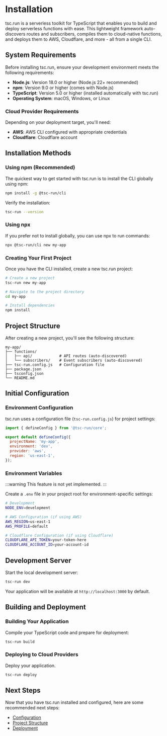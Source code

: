 # Installation

tsc.run is a serverless toolkit for TypeScript that enables you to build and deploy serverless functions with ease. This lightweight framework auto-discovers routes and subscribers, compiles them to cloud-native functions, and deploys them to AWS, Cloudflare, and more - all from a single CLI.

## System Requirements

Before installing tsc.run, ensure your development environment meets the following requirements:

- **Node.js**: Version 18.0 or higher (Node.js 22+ recommended)
- **npm**: Version 9.0 or higher (comes with Node.js)
- **TypeScript**: Version 5.0 or higher (installed automatically with tsc.run)
- **Operating System**: macOS, Windows, or Linux

### Cloud Provider Requirements

Depending on your deployment target, you'll need:

- **AWS**: AWS CLI configured with appropriate credentials
- **Cloudflare**: Cloudflare account

## Installation Methods

### Using npm (Recommended)

The quickest way to get started with tsc.run is to install the CLI globally using npm:

```bash
npm install -g @tsc-run/cli
```

Verify the installation:

```bash
tsc-run --version
```

### Using npx

If you prefer not to install globally, you can use npx to run commands:

```bash
npx @tsc-run/cli new my-app
```

### Creating Your First Project

Once you have the CLI installed, create a new tsc.run project:

```bash
# Create a new project
tsc-run new my-app

# Navigate to the project directory
cd my-app

# Install dependencies
npm install
```

## Project Structure

After creating a new project, you'll see the following structure:

```
my-app/
├── functions/
│   ├── api/            # API routes (auto-discovered)
│   └── subscribers/    # Event subscribers (auto-discovered)
├── tsc-run.config.js   # Configuration file
├── package.json
├── tsconfig.json
└── README.md
```

## Initial Configuration

### Environment Configuration

tsc.run uses a configuration file (`tsc-run.config.js`) for project settings:

```javascript
import { defineConfig } from '@tsc-run/core';

export default defineConfig({
  projectName: 'my-app',
  environment: 'dev',
  provider: 'aws',
  region: 'us-east-1',
});
```

### Environment Variables

:::warning
This feature is not yet implemented.
:::

Create a `.env` file in your project root for environment-specific settings:

```bash
# Development
NODE_ENV=development

# AWS Configuration (if using AWS)
AWS_REGION=us-east-1
AWS_PROFILE=default

# Cloudflare Configuration (if using Cloudflare)
CLOUDFLARE_API_TOKEN=your-token-here
CLOUDFLARE_ACCOUNT_ID=your-account-id
```

## Development Server

Start the local development server:

```bash
tsc-run dev
```

Your application will be available at `http://localhost:3000` by default.

## Building and Deployment

### Building Your Application

Compile your TypeScript code and prepare for deployment:

```bash
tsc-run build
```

### Deploying to Cloud Providers

Deploy your application.

```bash
tsc-run deploy
```

## Next Steps

Now that you have tsc.run installed and configured, here are some recommended next steps:

- [Configuration](/master/configuration)
- [Project Structure](/master/project-structure)
- [Deployment](/master/deployment)

